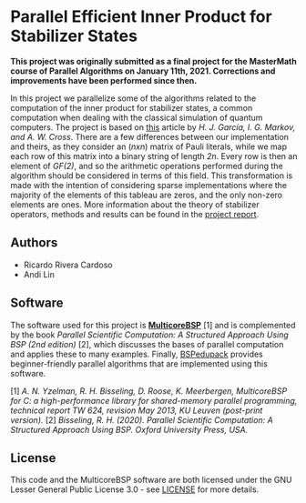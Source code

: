 # Parallel Efficient Inner Product for Stabilizer States

**This project was originally submitted as a final project for the MasterMath course of Parallel Algorithms on January 11th, 2021. Corrections and improvements have been performed since then.** 

In this project we parallelize some of the algorithms related to the computation of the inner product for stabilizer states, a common computation when dealing with the classical simulation of quantum computers. The project is based on [this](https://arxiv.org/pdf/1210.6646.pdf) article by *H. J. García, I. G. Markov, and A. W. Cross*. There are a few differences between our implementation and theirs, as they consider an (*nxn*) matrix of Pauli literals, while we map each row of this matrix into a binary string of length *2n*. Every row is then an element of *GF(2)*, and so the arithmetic operations performed during the algorithm should be considered in terms of this field. This transformation is made with the intention of considering sparse implementations where the majority of the elements of this tableau are zeros, and the only non-zero elements are ones.
More information about the theory of stabilizer operators, methods and results can be found in the [project report](ProjectReport.pdf).

## Authors
* Ricardo Rivera Cardoso
* Andi Lin

## Software
The software used for this project is [**MulticoreBSP**](http://www.multicorebsp.com/download/) \[1\] and is complemented by the book *Parallel Scientific Computation: A Structured Approach Using BSP (2nd edition)* \[2\], which discusses the bases of parallel computation and applies these to many examples. Finally, [BSPedupack](https://webspace.science.uu.nl/~bisse101/Book2/psc2.html) provides beginner-friendly parallel algorithms that are implemented using this software.

\[1\] *A. N. Yzelman, R. H. Bisseling, D. Roose, K. Meerbergen, MulticoreBSP for C: a high-performance library for shared-memory parallel programming, technical report TW 624, revision May 2013, KU Leuven (post-print version).*
\[2\] *Bisseling, R. H. (2020). Parallel Scientific Computation: A Structured Approach Using BSP. Oxford University Press, USA.*

## License
This code and the MulticoreBSP software are both licensed under the GNU Lesser General Public License 3.0 - see [LICENSE](LICENSE) for more details.